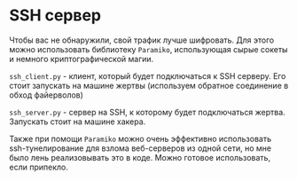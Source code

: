 # SSH сервер

Чтобы вас не обнаружили, свой трафик лучше шифровать.
Для этого можно использовать библиотеку `Paramiko`, использующая
сырые сокеты и немного криптографической магии. 

`ssh_client.py` - клиент, который будет подключаться к SSH серверу. Его стоит запускать на машине жертвы (используем обратное соединение в обход файерволов)

`ssh_server.py` - сервер на SSH, к которому будет подключаться жертва. Запускать стоит на машине хакера.

Также при помощи `Paramiko` можно очень эффективно использовать ssh-тунелирование для
взлома веб-серверов из одной сети, но мне было лень реализовывать это в коде. Можно готовое использовать, если припекло.